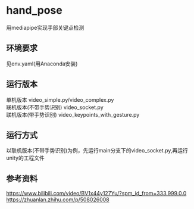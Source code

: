 # hand_pose
用mediapipe实现手部关键点检测
##  环境要求
  见env.yaml(用Anaconda安装)  
##  运行版本
  单机版本     video_simple.py/video_complex.py  
  联机版本(不带手势识别)     video_socket.py  
  联机版本(带手势识别)    video_keypoints_with_gesture.py
##  运行方式  
  以联机版本(不带手势识别)为例，先运行main分支下的video_socket.py,再运行unity的工程文件  
##  参考资料
  https://www.bilibili.com/video/BV1x44y127Yu/?spm_id_from=333.999.0.0  
  https://zhuanlan.zhihu.com/p/508026008

